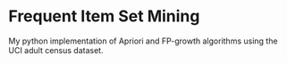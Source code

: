 # Frequent Item Set Mining

My python implementation of Apriori and FP-growth algorithms using the UCI adult census dataset.

